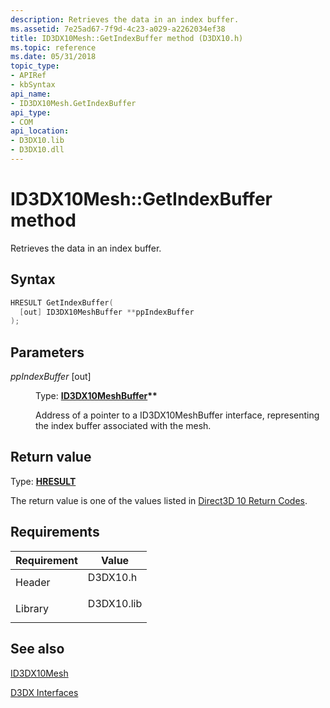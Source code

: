 ```yaml
---
description: Retrieves the data in an index buffer.
ms.assetid: 7e25ad67-7f9d-4c23-a029-a2262034ef38
title: ID3DX10Mesh::GetIndexBuffer method (D3DX10.h)
ms.topic: reference
ms.date: 05/31/2018
topic_type: 
- APIRef
- kbSyntax
api_name: 
- ID3DX10Mesh.GetIndexBuffer
api_type: 
- COM
api_location: 
- D3DX10.lib
- D3DX10.dll
---
```


# ID3DX10Mesh::GetIndexBuffer method

Retrieves the data in an index buffer.

## Syntax


```C++
HRESULT GetIndexBuffer(
  [out] ID3DX10MeshBuffer **ppIndexBuffer
);
```



## Parameters

<dl> <dt>

*ppIndexBuffer* \[out\]
</dt> <dd>

Type: **[**ID3DX10MeshBuffer**](id3dx10meshbuffer.md)\*\***

Address of a pointer to a ID3DX10MeshBuffer interface, representing the index buffer associated with the mesh.

</dd> </dl>

## Return value

Type: **[**HRESULT**](https://msdn.microsoft.com/library/Bb401631(v=MSDN.10).aspx)**

The return value is one of the values listed in [Direct3D 10 Return Codes](d3d10-graphics-reference-returnvalues.md).

## Requirements



| Requirement | Value |
|--------------------|---------------------------------------------------------------------------------------|
| Header<br/>  | <dl> <dt>D3DX10.h</dt> </dl>   |
| Library<br/> | <dl> <dt>D3DX10.lib</dt> </dl> |



## See also

<dl> <dt>

[ID3DX10Mesh](id3dx10mesh.md)
</dt> <dt>

[D3DX Interfaces](d3d10-graphics-reference-d3dx10-interfaces.md)
</dt> </dl>

 

 




